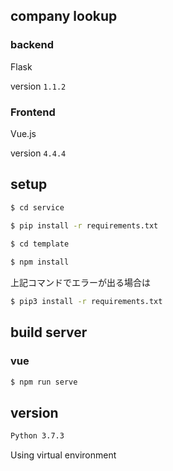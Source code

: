 ## company lookup

### backend

Flask

version `1.1.2`

### Frontend

Vue.js

version `4.4.4`

## setup
```zsh
$ cd service

$ pip install -r requirements.txt

$ cd template
 
$ npm install
```

上記コマンドでエラーが出る場合は

```zsh
$ pip3 install -r requirements.txt
```

## build server

### vue
```zsh
$ npm run serve
```

## version

```zsh
Python 3.7.3
```

Using virtual environment